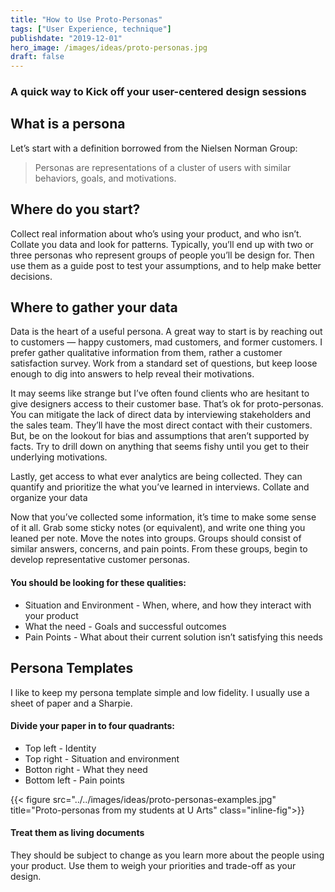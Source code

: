 ```yaml
---
title: "How to Use Proto-Personas"
tags: ["User Experience, technique"]
publishdate: "2019-12-01"
hero_image: /images/ideas/proto-personas.jpg
draft: false
---
```


### A quick way to Kick off your user-centered design sessions<!--more-->

## What is a persona

Let’s start with a definition borrowed from the Nielsen Norman Group:

> Personas are representations of a cluster of users with similar behaviors, goals, and motivations.

## Where do you start?

Collect real information about who’s using your product, and who isn’t. Collate you data and look for patterns. Typically, you’ll end up with two or three personas who represent groups of people you’ll be design for. Then use them as a guide post to test your assumptions, and to help make better decisions.

## Where to gather your data

Data is the heart of a useful persona. A great way to start is by reaching out to customers — happy customers, mad customers, and former customers. I prefer gather qualitative information from them, rather a customer satisfaction survey. Work from a standard set of questions, but keep loose enough to dig into answers to help reveal their motivations.

It may seems like strange but I’ve often found clients who are hesitant to give designers access to their customer base. That’s ok for proto-personas. You can mitigate the lack of direct data by interviewing stakeholders and the sales team. They’ll have the most direct contact with their customers. But, be on the lookout for bias and assumptions that aren’t supported by facts. Try to drill down on anything that seems fishy until you get to their underlying motivations.

Lastly, get access to what ever analytics are being collected. They can quantify and prioritize the what you’ve learned in interviews.
Collate and organize your data

Now that you’ve collected some information, it’s time to make some sense of it all. Grab some sticky notes (or equivalent), and write one thing you leaned per note. Move the notes into groups. Groups should consist of similar answers, concerns, and pain points. From these groups, begin to develop representative customer personas.

#### You should be looking for these qualities:

- Situation and Environment - When, where, and how they interact with your product
- What the need - Goals and successful outcomes
- Pain Points - What about their current solution isn’t satisfying this needs

## Persona Templates

I like to keep my persona template simple and low fidelity. I usually use a sheet of paper and a Sharpie.

#### Divide your paper in to four quadrants:

- Top left - Identity
- Top right - Situation and environment
- Botton right - What they need
- Bottom left - Pain points

{{< figure src="../../images/ideas/proto-personas-examples.jpg" title="Proto-personas from my students at U Arts" class="inline-fig">}}

#### Treat them as living documents
They should be subject to change as you learn more about the people using your product. Use them to weigh your priorities and trade-off as your design.
